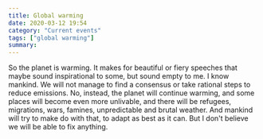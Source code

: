 ```yaml
---
title: Global warming
date: 2020-03-12 19:54
category: "Current events"
tags: ["global warming"]
summary: 
---
```

So the planet is warming. It makes for beautiful or fiery speeches that maybe sound inspirational to some, but sound empty to me. I know mankind. We will not manage to find a consensus or take rational steps to reduce emissions. No, instead, the planet will continue warming, and some places will become even more unlivable, and there will be refugees, migrations, wars, famines, unpredictable and brutal weather. And mankind will try to make do with that, to adapt as best as it can. But I don't believe we will be able to fix anything. 